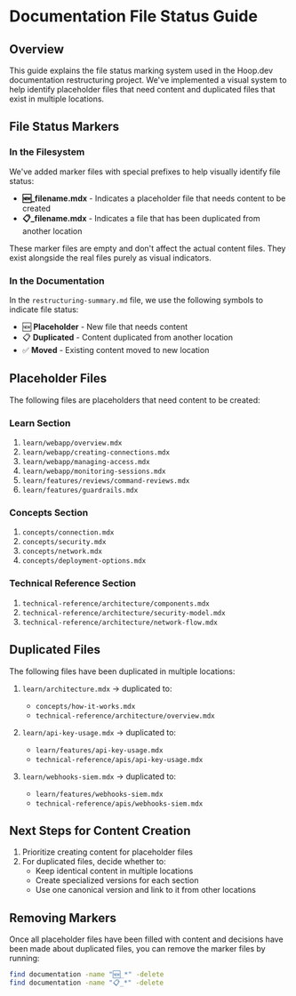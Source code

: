 # Documentation File Status Guide

## Overview
This guide explains the file status marking system used in the Hoop.dev documentation restructuring project. We've implemented a visual system to help identify placeholder files that need content and duplicated files that exist in multiple locations.

## File Status Markers

### In the Filesystem
We've added marker files with special prefixes to help visually identify file status:

- **🆕_filename.mdx** - Indicates a placeholder file that needs content to be created
- **📋_filename.mdx** - Indicates a file that has been duplicated from another location

These marker files are empty and don't affect the actual content files. They exist alongside the real files purely as visual indicators.

### In the Documentation
In the `restructuring-summary.md` file, we use the following symbols to indicate file status:

- 🆕 **Placeholder** - New file that needs content
- 📋 **Duplicated** - Content duplicated from another location
- ✅ **Moved** - Existing content moved to new location

## Placeholder Files
The following files are placeholders that need content to be created:

### Learn Section
1. `learn/webapp/overview.mdx`
2. `learn/webapp/creating-connections.mdx`
3. `learn/webapp/managing-access.mdx`
4. `learn/webapp/monitoring-sessions.mdx`
5. `learn/features/reviews/command-reviews.mdx`
6. `learn/features/guardrails.mdx`

### Concepts Section
1. `concepts/connection.mdx`
2. `concepts/security.mdx`
3. `concepts/network.mdx`
4. `concepts/deployment-options.mdx`

### Technical Reference Section
1. `technical-reference/architecture/components.mdx`
2. `technical-reference/architecture/security-model.mdx`
3. `technical-reference/architecture/network-flow.mdx`

## Duplicated Files
The following files have been duplicated in multiple locations:

1. `learn/architecture.mdx` → duplicated to:
   - `concepts/how-it-works.mdx`
   - `technical-reference/architecture/overview.mdx`

2. `learn/api-key-usage.mdx` → duplicated to:
   - `learn/features/api-key-usage.mdx`
   - `technical-reference/apis/api-key-usage.mdx`

3. `learn/webhooks-siem.mdx` → duplicated to:
   - `learn/features/webhooks-siem.mdx`
   - `technical-reference/apis/webhooks-siem.mdx`

## Next Steps for Content Creation
1. Prioritize creating content for placeholder files
2. For duplicated files, decide whether to:
   - Keep identical content in multiple locations
   - Create specialized versions for each section
   - Use one canonical version and link to it from other locations

## Removing Markers
Once all placeholder files have been filled with content and decisions have been made about duplicated files, you can remove the marker files by running:

```bash
find documentation -name "🆕_*" -delete
find documentation -name "📋_*" -delete
``` 